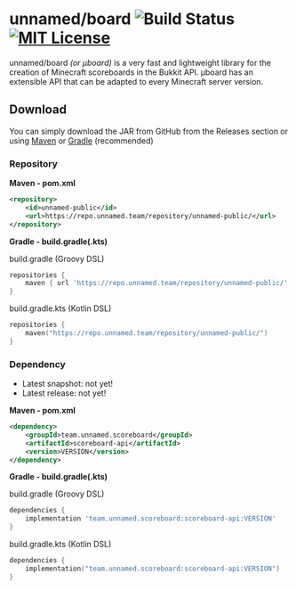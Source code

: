 # unnamed/board ![Build Status](https://img.shields.io/github/workflow/status/unnamed/scoreboard/build/master) [![MIT License](https://img.shields.io/badge/license-MIT-blue)](license.txt)
unnamed/board *(or µboard)* is a very fast and lightweight library for the creation of
Minecraft scoreboards in the Bukkit API. µboard has an extensible API that can be adapted
to every Minecraft server version.
## Download
You can simply download the JAR from GitHub from the Releases section or using 
[Maven](https://maven.apache.org/) or [Gradle](https://gradle.org/) (recommended)
### Repository
**Maven - pom.xml**
```xml
<repository>
    <id>unnamed-public</id>
    <url>https://repo.unnamed.team/repository/unnamed-public/</url>
</repository>
```
**Gradle - build.gradle(.kts)**

build.gradle (Groovy DSL)
```groovy
repositories {
    maven { url 'https://repo.unnamed.team/repository/unnamed-public/' }
}
```

build.gradle.kts (Kotlin DSL)
```kotlin
repositories {
    maven("https://repo.unnamed.team/repository/unnamed-public/")
}
```

### Dependency
- Latest snapshot: not yet!
- Latest release: not yet!

**Maven - pom.xml**
```xml
<dependency>
    <groupId>team.unnamed.scoreboard</groupId>
    <artifactId>scoreboard-api</artifactId>
    <version>VERSION</version>
</dependency>
```
**Gradle - build.gradle(.kts)**

build.gradle (Groovy DSL)
```groovy
dependencies {
    implementation 'team.unnamed.scoreboard:scoreboard-api:VERSION'
}
```

build.gradle.kts (Kotlin DSL)
```kotlin
dependencies {
    implementation("team.unnamed.scoreboard:scoreboard-api:VERSION")
}
```